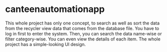 # canteenautomationapp
This whole project has only one concept, to search as well as sort the data from the recycler view data that comes from the database file. You have to log in first to enter the system. Then, you can search the data name-wise or filter category-wise. You can even view the details of each item. The whole project has a simple-looking UI design.
